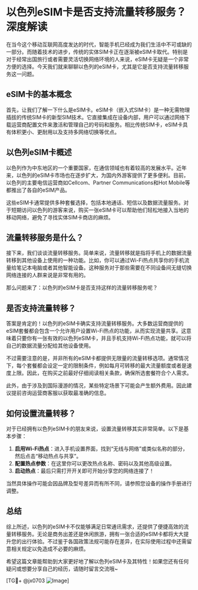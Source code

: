 # 以色列eSIM卡是否支持流量转移服务？深度解读

在当今这个移动互联网高度发达的时代，智能手机已经成为我们生活中不可或缺的一部分。而随着技术的进步，传统的实体SIM卡正在逐渐被eSIM卡取代。特别是对于经常出国旅行或者需要灵活切换网络环境的人来说，eSIM卡无疑是一个非常方便的选择。今天我们就来聊聊以色列的eSIM卡，尤其是它是否支持流量转移服务这一问题。

## eSIM卡的基本概念

首先，让我们了解一下什么是eSIM卡。eSIM卡（嵌入式SIM卡）是一种无需物理插拔的传统SIM卡的新型SIM技术。它直接集成在设备内部，用户可以通过网络下载运营商配置文件来激活和管理自己的号码和服务。相比传统SIM卡，eSIM卡具有体积更小、更耐用以及支持多网络切换等优点。

## 以色列eSIM卡概述

以色列作为中东地区的一个重要国家，在通信领域也有着较高的发展水平。近年来，以色列的eSIM卡市场也在逐步扩大，为国内外游客提供了更多便利。目前，以色列的主要电信运营商如Cellcom、Partner Communications和Hot Mobile等都推出了各自的eSIM产品。

这些eSIM卡通常提供多种套餐选择，包括本地通话、短信以及数据流量服务。对于短期访问以色列的游客来说，购买一张eSIM卡可以帮助他们轻松地接入当地的移动网络，避免了寻找实体SIM卡商店的麻烦。

## 流量转移服务是什么？

接下来，我们谈谈流量转移服务。简单来说，流量转移就是指将手机上的数据流量转移到其他设备上使用的一种功能。比如，你可以通过Wi-Fi热点共享你的手机流量给笔记本电脑或者其他智能设备。这种服务对于那些需要在不同设备间无缝切换网络连接的人群来说是非常有用的。

那么问题来了：以色列的eSIM卡是否支持这样的流量转移服务呢？

## 是否支持流量转移？

答案是肯定的！以色列的eSIM卡确实支持流量转移服务。大多数运营商提供的eSIM套餐都会包含一个允许用户设置Wi-Fi热点的功能，从而实现流量共享。这意味着只要你有一张有效的以色列eSIM卡，并且手机支持Wi-Fi热点功能，就可以将自己的数据流量分配给其他设备使用。

不过需要注意的是，并非所有的eSIM卡都提供无限量的流量转移选项。通常情况下，每个套餐都会设定一定的限制条件，例如每月可转移的最大流量额度或者是速度上限。因此，在购买之前最好仔细阅读相关条款，确保所选套餐符合个人需求。

此外，由于涉及到国际漫游的情况，某些特定场景下可能会产生额外费用。因此建议提前咨询运营商客服以获取最准确的信息。

## 如何设置流量转移？

对于已经拥有以色列eSIM卡的朋友来说，设置流量转移其实非常简单。以下是基本步骤：

1. **启用Wi-Fi热点**：进入手机设置界面，找到“无线与网络”或类似名称的部分，然后点击“移动热点与共享”。
2. **配置热点参数**：在这里你可以更改热点名称、密码以及其他高级设置。
3. **启动热点**：最后只需打开开关即可开始分享您的网络连接了！

当然具体操作可能会因品牌及型号差异而有所不同，请参照您设备的操作手册进行调整。

## 总结

综上所述，以色列的eSIM卡不仅能够满足日常通讯需求，还提供了便捷高效的流量转移服务。无论是商务出差还是休闲旅游，拥有一张合适的eSIM卡都将大大提升您的出行体验。不过鉴于各国政策法规可能存在差异，在实际使用过程中还需留意相关规定以免造成不必要的麻烦。

希望这篇文章能帮助到大家更好地了解以色列eSIM卡及其特性！如果您还有任何疑问或想要分享自己的经历，请随时留言交流哦~

[TG💪+ @jx0703 ![Image](https://github.com/user-attachments/assets/dbca1d08-cadb-493c-b0ec-ad6f7a83f270)]